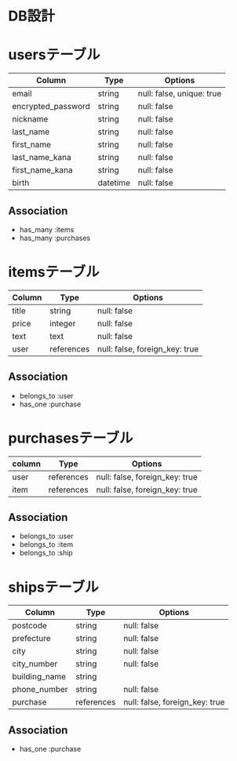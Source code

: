 # DB設計


# usersテーブル

| Column             | Type       | Options     |     
| ---------------    | ---------- | ----------- |
| email              | string     | null: false, unique: true |
| encrypted_password | string     | null: false |
| nickname           | string     | null: false |
| last_name          | string     | null: false |
| first_name         | string     | null: false |
| last_name_kana     | string     | null: false |     
| first_name_kana    | string     | null: false |
| birth              | datetime   | null: false |

## Association

- has_many :items
- has_many :purchases

# itemsテーブル

| Column             | Type       | Options     | 
| ---------------    | ---------- | ----------- |
| title              | string     | null: false |
| price              | integer    | null: false |
| text               | text       | null: false |
| user               | references | null: false, foreign_key: true |

## Association

- belongs_to :user
- has_one :purchase

# purchasesテーブル

| column             | Type       | Options     | 
| ---------------    | ---------- | ----------- |
| user               | references | null: false, foreign_key: true |
| item               | references | null: false, foreign_key: true |

## Association

- belongs_to :user
- belongs_to :item
- belongs_to :ship

# shipsテーブル

| Column             | Type       | Options     | 
| ---------------    | ---------- | ----------- |
| postcode           | string     | null: false |
| prefecture         | string     | null: false |
| city               | string     | null: false |
| city_number        | string     | null: false |
| building_name      | string     |             |
| phone_number       | string     | null: false |
| purchase           | references | null: false, foreign_key: true |

## Association
- has_one :purchase